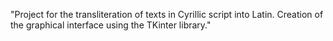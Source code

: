 "Project for the transliteration of texts in Cyrillic script into Latin. Creation of the graphical interface using the TKinter library."
